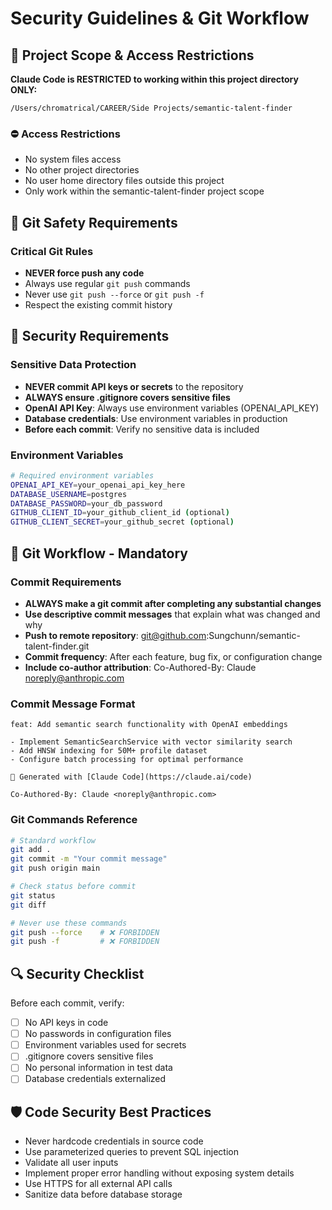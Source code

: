 # Security Guidelines & Git Workflow

## 🚨 Project Scope & Access Restrictions

**Claude Code is RESTRICTED to working within this project directory ONLY:**
```
/Users/chromatrical/CAREER/Side Projects/semantic-talent-finder
```

### ⛔ Access Restrictions
- No system files access
- No other project directories
- No user home directory files outside this project
- Only work within the semantic-talent-finder project scope

## 🚫 Git Safety Requirements

### Critical Git Rules
- **NEVER force push any code**
- Always use regular `git push` commands
- Never use `git push --force` or `git push -f`
- Respect the existing commit history

## 🔐 Security Requirements

### Sensitive Data Protection
- **NEVER commit API keys or secrets** to the repository
- **ALWAYS ensure .gitignore covers sensitive files**
- **OpenAI API Key**: Always use environment variables (OPENAI_API_KEY)
- **Database credentials**: Use environment variables in production
- **Before each commit**: Verify no sensitive data is included

### Environment Variables
```bash
# Required environment variables
OPENAI_API_KEY=your_openai_api_key_here
DATABASE_USERNAME=postgres
DATABASE_PASSWORD=your_db_password
GITHUB_CLIENT_ID=your_github_client_id (optional)
GITHUB_CLIENT_SECRET=your_github_secret (optional)
```

## 📝 Git Workflow - Mandatory

### Commit Requirements
- **ALWAYS make a git commit after completing any substantial changes**
- **Use descriptive commit messages** that explain what was changed and why
- **Push to remote repository**: git@github.com:Sungchunn/semantic-talent-finder.git
- **Commit frequency**: After each feature, bug fix, or configuration change
- **Include co-author attribution**: Co-Authored-By: Claude <noreply@anthropic.com>

### Commit Message Format
```
feat: Add semantic search functionality with OpenAI embeddings

- Implement SemanticSearchService with vector similarity search
- Add HNSW indexing for 50M+ profile dataset
- Configure batch processing for optimal performance

🤖 Generated with [Claude Code](https://claude.ai/code)

Co-Authored-By: Claude <noreply@anthropic.com>
```

### Git Commands Reference
```bash
# Standard workflow
git add .
git commit -m "Your commit message"
git push origin main

# Check status before commit
git status
git diff

# Never use these commands
git push --force    # ❌ FORBIDDEN
git push -f         # ❌ FORBIDDEN
```

## 🔍 Security Checklist

Before each commit, verify:
- [ ] No API keys in code
- [ ] No passwords in configuration files
- [ ] Environment variables used for secrets
- [ ] .gitignore covers sensitive files
- [ ] No personal information in test data
- [ ] Database credentials externalized

## 🛡️ Code Security Best Practices

- Never hardcode credentials in source code
- Use parameterized queries to prevent SQL injection
- Validate all user inputs
- Implement proper error handling without exposing system details
- Use HTTPS for all external API calls
- Sanitize data before database storage